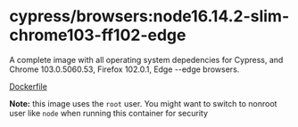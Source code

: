 <!--
WARNING: this file was autogenerated by generate-browser-image.js using

    yarn add:browser -- 16.14.2-slim --chrome=103.0.5060.53 --firefox=102.0.1 --edge
-->

# cypress/browsers:node16.14.2-slim-chrome103-ff102-edge

A complete image with all operating system depedencies for Cypress, and Chrome 103.0.5060.53, Firefox 102.0.1, Edge --edge browsers.

[Dockerfile](Dockerfile)

**Note:** this image uses the `root` user. You might want to switch to nonroot user like `node` when running this container for security
